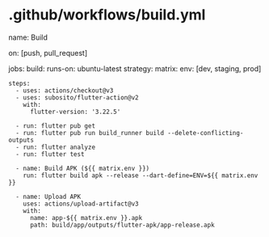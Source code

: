 # .github/workflows/build.yml
name: Build

on: [push, pull_request]

jobs:
  build:
    runs-on: ubuntu-latest
    strategy:
      matrix:
        env: [dev, staging, prod]
      
    steps:
      - uses: actions/checkout@v3
      - uses: subosito/flutter-action@v2
        with:
          flutter-version: '3.22.5'
      
      - run: flutter pub get
      - run: flutter pub run build_runner build --delete-conflicting-outputs
      - run: flutter analyze
      - run: flutter test
      
      - name: Build APK (${{ matrix.env }})
        run: flutter build apk --release --dart-define=ENV=${{ matrix.env }}
      
      - name: Upload APK
        uses: actions/upload-artifact@v3
        with:
          name: app-${{ matrix.env }}.apk
          path: build/app/outputs/flutter-apk/app-release.apk